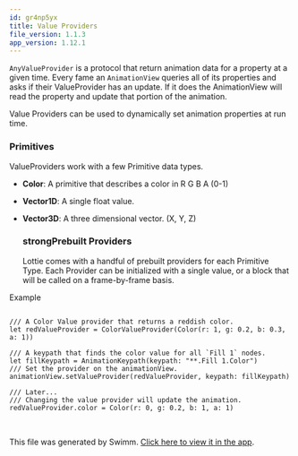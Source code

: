 ```yaml
---
id: gr4np5yx
title: Value Providers
file_version: 1.1.3
app_version: 1.12.1
---
```


`AnyValueProvider` is a protocol that return animation data for a property at a given time. Every fame an `AnimationView` queries all of its properties and asks if their ValueProvider has an update. If it does the AnimationView will read the property and update that portion of the animation.

Value Providers can be used to dynamically set animation properties at run time.

### Primitives

ValueProviders work with a few Primitive data types.

*   **Color**: A primitive that describes a color in R G B A (0-1)

*   **Vector1D**: A single float value.

*   **Vector3D**: A three dimensional vector. (X, Y, Z)

    ### strongPrebuilt Providers

    Lottie comes with a handful of prebuilt providers for each Primitive Type. Each Provider can be initialized with a single value, or a block that will be called on a frame-by-frame basis.

Example

```

/// A Color Value provider that returns a reddish color.
let redValueProvider = ColorValueProvider(Color(r: 1, g: 0.2, b: 0.3, a: 1))

/// A keypath that finds the color value for all `Fill 1` nodes.
let fillKeypath = AnimationKeypath(keypath: "**.Fill 1.Color")
/// Set the provider on the animationView.
animationView.setValueProvider(redValueProvider, keypath: fillKeypath)

/// Later...
/// Changing the value provider will update the animation.
redValueProvider.color = Color(r: 0, g: 0.2, b: 1, a: 1)
```

<br/>

This file was generated by Swimm. [Click here to view it in the app](https://swimm-web-app.web.app/repos/Z2l0aHViJTNBJTNBbG90dGllLWlvcyUzQSUzQXVzZXJ0ZXN0aW5nLXN3aW1t/docs/gr4np5yx).
